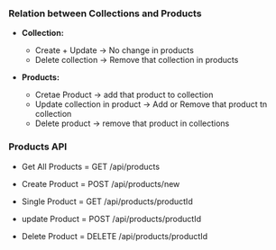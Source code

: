 ### Relation between Collections and Products

-   **Collection:**

    -   Create + Update -> No change in products
    -   Delete collection -> Remove that collection in products

-   **Products:**
    -   Cretae Product -> add that product to collection
    -   Update collection in product -> Add or Remove that product tn collection
    -   Delete product -> remove that product in collections

### Products API

-   Get All Products = GET /api/products
-   Create Product = POST /api/products/new

-   Single Product = GET /api/products/productId
-   update Product = POST /api/products/productId
-   Delete Product = DELETE /api/products/productId
